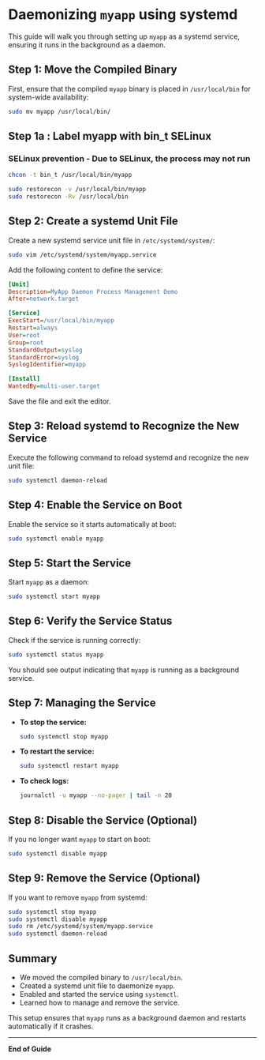 # Daemonizing `myapp` using systemd

This guide will walk you through setting up `myapp` as a systemd service, ensuring it runs in the background as a daemon.

## Step 1: Move the Compiled Binary
First, ensure that the compiled `myapp` binary is placed in `/usr/local/bin` for system-wide availability:

```sh
sudo mv myapp /usr/local/bin/
```

## Step 1a : Label myapp with bin_t SELinux 
### SELinux prevention - Due to SELinux, the process may not run
```sh 
chcon -t bin_t /usr/local/bin/myapp

sudo restorecon -v /usr/local/bin/myapp
sudo restorecon -Rv /usr/local/bin

```


## Step 2: Create a systemd Unit File
Create a new systemd service unit file in `/etc/systemd/system/`:

```sh
sudo vim /etc/systemd/system/myapp.service
```

Add the following content to define the service:

```ini
[Unit]
Description=MyApp Daemon Process Management Demo
After=network.target

[Service]
ExecStart=/usr/local/bin/myapp
Restart=always
User=root
Group=root
StandardOutput=syslog
StandardError=syslog
SyslogIdentifier=myapp

[Install]
WantedBy=multi-user.target
```

Save the file and exit the editor.

## Step 3: Reload systemd to Recognize the New Service
Execute the following command to reload systemd and recognize the new unit file:

```sh
sudo systemctl daemon-reload
```

## Step 4: Enable the Service on Boot
Enable the service so it starts automatically at boot:

```sh
sudo systemctl enable myapp
```

## Step 5: Start the Service
Start `myapp` as a daemon:

```sh
sudo systemctl start myapp
```

## Step 6: Verify the Service Status
Check if the service is running correctly:

```sh
sudo systemctl status myapp
```

You should see output indicating that `myapp` is running as a background service.

## Step 7: Managing the Service
- **To stop the service:**
  ```sh
  sudo systemctl stop myapp
  ```
- **To restart the service:**
  ```sh
  sudo systemctl restart myapp
  ```
- **To check logs:**
  ```sh
  journalctl -u myapp --no-pager | tail -n 20
  ```

## Step 8: Disable the Service (Optional)
If you no longer want `myapp` to start on boot:

```sh
sudo systemctl disable myapp
```

## Step 9: Remove the Service (Optional)
If you want to remove `myapp` from systemd:

```sh
sudo systemctl stop myapp
sudo systemctl disable myapp
sudo rm /etc/systemd/system/myapp.service
sudo systemctl daemon-reload
```

## Summary
- We moved the compiled binary to `/usr/local/bin`.
- Created a systemd unit file to daemonize `myapp`.
- Enabled and started the service using `systemctl`.
- Learned how to manage and remove the service.

This setup ensures that `myapp` runs as a background daemon and restarts automatically if it crashes.

---

**End of Guide**

